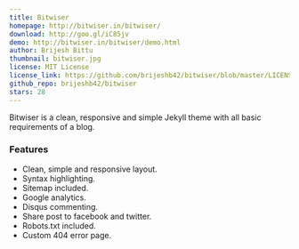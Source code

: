 ```yaml
---
title: Bitwiser
homepage: http://bitwiser.in/bitwiser/
download: http://goo.gl/iC85jv
demo: http://bitwiser.in/bitwiser/demo.html
author: Brijesh Bittu
thumbnail: bitwiser.jpg
license: MIT License
license_link: https://github.com/brijeshb42/bitwiser/blob/master/LICENSE
github_repo: brijeshb42/bitwiser
stars: 28
---
```


Bitwiser is a clean, responsive and simple Jekyll theme with all basic
requirements of a blog.

### Features

* Clean, simple and responsive layout.
* Syntax highlighting.
* Sitemap included.
* Google analytics.
* Disqus commenting.
* Share post to facebook and twitter.
* Robots.txt included.
* Custom 404 error page.
